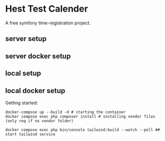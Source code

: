 # Hest Test Calender
A free symfony time-registration project.
## server setup
## server docker setup
## local setup
## local docker setup 
Getting started:  

```shell
docker-compose up --build -d # starting the container
docker compose exec php composer install # installing vendor files (only req if no vendor folder)

docker compose exec php bin/console tailwind:build --watch --poll ## start tailwind service
```

